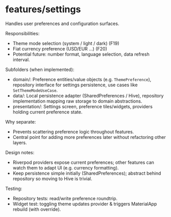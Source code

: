 # features/settings

Handles user preferences and configuration surfaces.

Responsibilities:
- Theme mode selection (system / light / dark) (F19)
- Fiat currency preference (USD/EUR ...) (F20)
- Potential future: number format, language selection, data refresh interval.

Subfolders (when implemented):
- domain/: Preference entities/value objects (e.g. `ThemePreference`), repository interface for settings persistence, use cases like `SetThemeModeUseCase`.
- data/: Local persistence adapter (SharedPreferences / Hive), repository implementation mapping raw storage to domain abstractions.
- presentation/: Settings screen, preference tiles/widgets, providers holding current preference state.

Why separate:
- Prevents scattering preference logic throughout features.
- Central point for adding more preferences later without refactoring other layers.

Design notes:
- Riverpod providers expose current preferences; other features can watch them to adapt UI (e.g. currency formatting).
- Keep persistence simple initially (SharedPreferences); abstract behind repository so moving to Hive is trivial.

Testing:
- Repository tests: read/write preference roundtrip.
- Widget test: toggling theme updates provider & triggers MaterialApp rebuild (with override).

